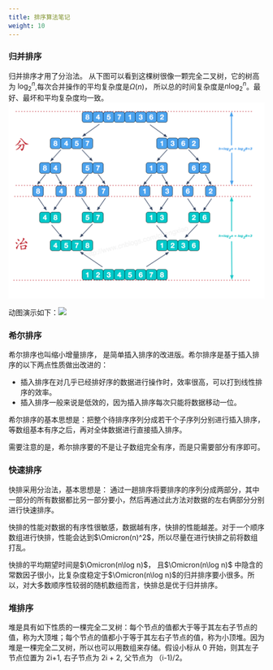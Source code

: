 ```yaml
---
title: 排序算法笔记
weight: 10
---
```



### 归并排序

归并排序才用了分治法。 从下图可以看到这棵树很像一颗完全二叉树，它的树高为 $\log_2^n$,每次合并操作的平均复杂度是$\Omega(n)$， 所以总的时间复杂度是$n\log_2^n$。最好、最坏和平均复杂度均一致。
![](mergesort.png)

动图演示如下：![](https://interview.lightsinger.top/images/basic/msort/mergesort.gif)


### 希尔排序

希尔排序也叫缩小增量排序， 是简单插入排序的改进版。希尔排序是基于插入排序的以下两点性质做出改进的：
- 插入排序在对几乎已经排好序的数据进行操作时，效率很高，可以打到线性排序的效率。
- 插入排序一般来说是低效的，因为插入排序每次只能将数据移动一位。

希尔排序的基本思想是：把整个待排序序列分成若干个子序列分别进行插入排序，等数组基本有序之后，再对全体数据进行直接插入排序。

需要注意的是，希尔排序要的不是让子数组完全有序，而是只需要部分有序即可。


### 快速排序

快排采用分治法，基本思想是： 通过一趟排序将要排序的序列分成两部分，其中一部分的所有数据都比另一部分要小，然后再通过此方法对数据的左右俩部分分别进行快速排序。

快排的性能对数据的有序性很敏感，数据越有序，快排的性能越差。对于一个顺序数组进行快排，性能会达到$\Omicron(n)^2$，所以尽量在进行快排之前将数组打乱。

快排的平均期望时间是$\Omicron(n\log n)$， 且$\Omicron(n\log n)$ 中隐含的常数因子很小，比复杂度稳定于$\Omicron(n\log n)$的归并排序要小很多。所以，对大多数顺序性较弱的随机数组而言，快排总是优于归并排序。


### 堆排序

堆是具有如下性质的一棵完全二叉树：每个节点的值都大于等于其左右子节点的值，称为大顶堆；每个节点的值都小于等于其左右子节点的值，称为小顶堆。因为堆是一棵完全二叉树，所以也可以用数组来存储。假设小标从 0 开始，则其左子节点位置为 2i+1, 右子节点为 2i + 2, 父节点为 （i-1)/2。



